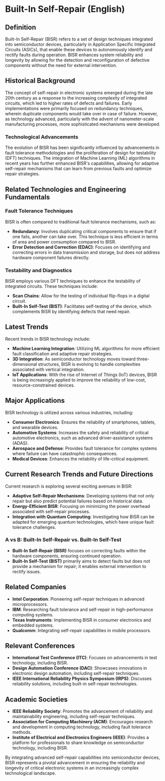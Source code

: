 # Built-In Self-Repair (English)

## Definition
Built-In Self-Repair (BISR) refers to a set of design techniques integrated into semiconductor devices, particularly in Application Specific Integrated Circuits (ASICs), that enable these devices to autonomously identify and rectify faults during operation. BISR enhances system reliability and longevity by allowing for the detection and reconfiguration of defective components without the need for external intervention.

## Historical Background
The concept of self-repair in electronic systems emerged during the late 20th century as a response to the increasing complexity of integrated circuits, which led to higher rates of defects and failures. Early implementations were primarily focused on redundancy techniques, wherein duplicate components would take over in case of failure. However, as technology advanced, particularly with the advent of nanometer-scale manufacturing processes, more sophisticated mechanisms were developed.

### Technological Advancements
The evolution of BISR has been significantly influenced by advancements in fault tolerance methodologies and the proliferation of design for testability (DFT) techniques. The integration of Machine Learning (ML) algorithms in recent years has further enhanced BISR's capabilities, allowing for adaptive self-repair mechanisms that can learn from previous faults and optimize repair strategies.

## Related Technologies and Engineering Fundamentals
### Fault Tolerance Techniques
BISR is often compared to traditional fault tolerance mechanisms, such as:
- **Redundancy**: Involves duplicating critical components to ensure that if one fails, another can take over. This technique is less efficient in terms of area and power consumption compared to BISR.
- **Error Detection and Correction (EDAC)**: Focuses on identifying and correcting errors in data transmission and storage, but does not address hardware component failures directly.

### Testability and Diagnostics
BISR employs various DFT techniques to enhance the testability of integrated circuits. These techniques include:
- **Scan Chains**: Allow for the testing of individual flip-flops in a digital circuit.
- **Built-In Self-Test (BIST)**: Facilitates self-testing of the device, which complements BISR by identifying defects that need repair.

## Latest Trends
Recent trends in BISR technology include:
- **Machine Learning Integration**: Utilizing ML algorithms for more efficient fault classification and adaptive repair strategies.
- **3D Integration**: As semiconductor technology moves toward three-dimensional structures, BISR is evolving to handle complexities associated with vertical integration.
- **IoT Applications**: With the rise of Internet of Things (IoT) devices, BISR is being increasingly applied to improve the reliability of low-cost, resource-constrained devices.

## Major Applications
BISR technology is utilized across various industries, including:
- **Consumer Electronics**: Ensures the reliability of smartphones, tablets, and wearable devices.
- **Automotive Systems**: Increases the safety and reliability of critical automotive electronics, such as advanced driver-assistance systems (ADAS).
- **Aerospace and Defense**: Provides fault tolerance for complex systems where failure can have catastrophic consequences.
- **Medical Devices**: Enhances the reliability of life-critical equipment.

## Current Research Trends and Future Directions
Current research is exploring several exciting avenues in BISR:
- **Adaptive Self-Repair Mechanisms**: Developing systems that not only repair but also predict potential failures based on historical data.
- **Energy-Efficient BISR**: Focusing on minimizing the power overhead associated with self-repair processes.
- **Integration with Quantum Computing**: Investigating how BISR can be adapted for emerging quantum technologies, which have unique fault tolerance challenges.

### A vs B: Built-In Self-Repair vs. Built-In Self-Test
- **Built-In Self-Repair (BISR)** focuses on correcting faults within the hardware components, ensuring continued operation.
- **Built-In Self-Test (BIST)** primarily aims to detect faults but does not provide a mechanism for repair; it enables external intervention to rectify issues.

## Related Companies
- **Intel Corporation**: Pioneering self-repair techniques in advanced microprocessors.
- **IBM**: Researching fault tolerance and self-repair in high-performance computing systems.
- **Texas Instruments**: Implementing BISR in consumer electronics and embedded systems.
- **Qualcomm**: Integrating self-repair capabilities in mobile processors.

## Relevant Conferences
- **International Test Conference (ITC)**: Focuses on advancements in test technology, including BISR.
- **Design Automation Conference (DAC)**: Showcases innovations in electronic design automation, including self-repair techniques.
- **IEEE International Reliability Physics Symposium (IRPS)**: Discusses reliability solutions, including built-in self-repair technologies.

## Academic Societies
- **IEEE Reliability Society**: Promotes the advancement of reliability and maintainability engineering, including self-repair techniques.
- **Association for Computing Machinery (ACM)**: Encourages research and development in computing technology, including fault tolerance methods.
- **Institute of Electrical and Electronics Engineers (IEEE)**: Provides a platform for professionals to share knowledge on semiconductor technology, including BISR.

By integrating advanced self-repair capabilities into semiconductor devices, BISR represents a pivotal advancement in ensuring the reliability and longevity of critical electronic systems in an increasingly complex technological landscape.